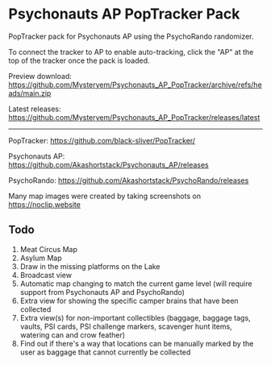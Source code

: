 # Psychonauts AP PopTracker Pack
PopTracker pack for Psychonauts AP using the PsychoRando randomizer.

To connect the tracker to AP to enable auto-tracking, click the "AP" at the top of the tracker once the pack is loaded.

Preview download: https://github.com/Mysteryem/Psychonauts_AP_PopTracker/archive/refs/heads/main.zip

Latest releases: https://github.com/Mysteryem/Psychonauts_AP_PopTracker/releases/latest

---

PopTracker: https://github.com/black-sliver/PopTracker/

Psychonauts AP: https://github.com/Akashortstack/Psychonauts_AP/releases

PsychoRando: https://github.com/Akashortstack/PsychoRando/releases

Many map images were created by taking screenshots on https://noclip.website

## Todo
1) Meat Circus Map
2) Asylum Map
3) Draw in the missing platforms on the Lake
4) Broadcast view
5) Automatic map changing to match the current game level (will require support from Psychonauts AP and PsychoRando)
6) Extra view for showing the specific camper brains that have been collected
7) Extra view(s) for non-important collectibles (baggage, baggage tags, vaults, PSI cards, PSI challenge markers, scavenger hunt items, watering can and crow feather)
8) Find out if there's a way that locations can be manually marked by the user as baggage that cannot currently be collected 